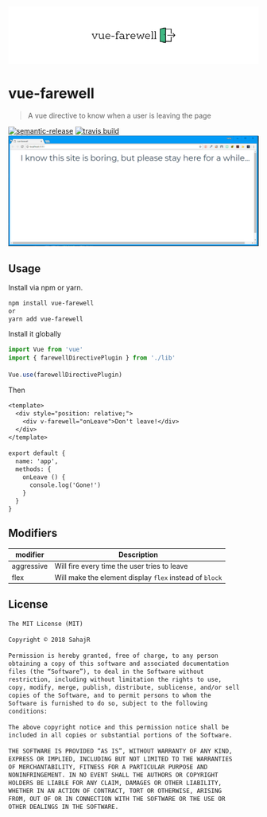 ![alt text](assets/logo.png "Demo GIF")
# vue-farewell
> A vue directive to know when a user is leaving the page

[![semantic-release](https://img.shields.io/badge/%20%20%F0%9F%93%A6%F0%9F%9A%80-semantic--release-e10079.svg?style=flat-square)](https://github.com/semantic-release/semantic-release)
[![travis build](https://img.shields.io/travis/SahajR/pokemon-names-and-types.svg?style=flat-square)](https://travis-ci.org/SahajR/vue-farewell)
![alt text](assets/demo.gif "Demo GIF")

## Usage
Install via npm or yarn.
```
npm install vue-farewell
or
yarn add vue-farewell
```
Install it globally
```js
import Vue from 'vue'
import { farewellDirectivePlugin } from './lib'

Vue.use(farewellDirectivePlugin)
```
Then

```vue
<template>
  <div style="position: relative;">
    <div v-farewell="onLeave">Don't leave!</div>
  </div>
</template>

export default {
  name: 'app',
  methods: {
    onLeave () {
      console.log('Gone!')
    }
  }
}
```

## Modifiers

| modifier | Description |
| ------ | ------ |
| aggressive | Will fire every time the user tries to leave |
| flex | Will make the element display `flex` instead of `block` |


## License
```
The MIT License (MIT)

Copyright © 2018 SahajR

Permission is hereby granted, free of charge, to any person
obtaining a copy of this software and associated documentation
files (the “Software”), to deal in the Software without
restriction, including without limitation the rights to use,
copy, modify, merge, publish, distribute, sublicense, and/or sell
copies of the Software, and to permit persons to whom the
Software is furnished to do so, subject to the following
conditions:

The above copyright notice and this permission notice shall be
included in all copies or substantial portions of the Software.

THE SOFTWARE IS PROVIDED “AS IS”, WITHOUT WARRANTY OF ANY KIND,
EXPRESS OR IMPLIED, INCLUDING BUT NOT LIMITED TO THE WARRANTIES
OF MERCHANTABILITY, FITNESS FOR A PARTICULAR PURPOSE AND
NONINFRINGEMENT. IN NO EVENT SHALL THE AUTHORS OR COPYRIGHT
HOLDERS BE LIABLE FOR ANY CLAIM, DAMAGES OR OTHER LIABILITY,
WHETHER IN AN ACTION OF CONTRACT, TORT OR OTHERWISE, ARISING
FROM, OUT OF OR IN CONNECTION WITH THE SOFTWARE OR THE USE OR
OTHER DEALINGS IN THE SOFTWARE.
```
